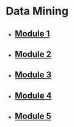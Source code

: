 # Data Mining

- ## [Module 1](Sem_6/Distributed_Computing/Notes/Module_1.md)
- ## [Module 2](Sem_6/Distributed_Computing/Notes/Module_2.md)
- ## [Module 3](Sem_6/Distributed_Computing/Notes/Module_3.md)
- ## [Module 4](Sem_6/Distributed_Computing/Notes/Module_4.md)
- ## [Module 5](Sem_6/Distributed_Computing/Notes/Module_5.md)